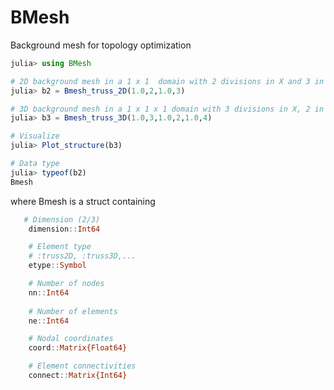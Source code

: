 
# BMesh
Background mesh for topology optimization

```julia
julia> using BMesh

# 2D background mesh in a 1 x 1  domain with 2 divisions in X and 3 in Y
julia> b2 = Bmesh_truss_2D(1.0,2,1.0,3)

# 3D background mesh in a 1 x 1 x 1 domain with 3 divisions in X, 2 in Y and 4 in Z
julia> b3 = Bmesh_truss_3D(1.0,3,1.0,2,1.0,4)

# Visualize 
julia> Plot_structure(b3)

# Data type
julia> typeof(b2)
Bmesh
```
where Bmesh is a struct containing 
```julia 
   # Dimension (2/3)
    dimension::Int64

    # Element type
    # :truss2D, :truss3D,...
    etype::Symbol

    # Number of nodes
    nn::Int64
 
    # Number of elements
    ne::Int64

    # Nodal coordinates
    coord::Matrix{Float64}

    # Element connectivities
    connect::Matrix{Int64}
```
